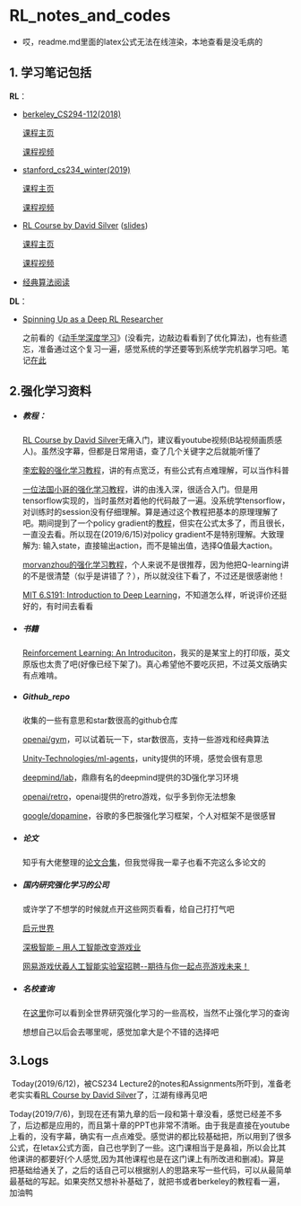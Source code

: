 # RL_notes_and_codes

* 哎，readme.md里面的latex公式无法在线渲染，本地查看是没毛病的

## 1. 学习笔记包括

**RL**：

* [berkeley_CS294-112(2018)](./berkeley_CS294-112)

  [课程主页](http://rail.eecs.berkeley.edu/deeprlcourse/)

  [课程视频](https://www.youtube.com/playlist?list=PLkFD6_40KJIxJMR-j5A1mkxK26gh_qg37)

* [stanford_cs234_winter(2019)](./stanford_cs234_winter)

  [课程主页](https://web.stanford.edu/class/cs234/schedule.html)

  [课程视频](https://www.youtube.com/watch?v=FgzM3zpZ55o&list=PLoROMvodv4rOSOPzutgyCTapiGlY2Nd8u)

* [RL Course by David Silver](./RL_by_David_Silver) ([slides](./RL_by_David_Silver/slides))

  [课程主页](<http://www0.cs.ucl.ac.uk/staff/D.Silver/web/Teaching.html>)

  [课程视频](https://www.youtube.com/watch?v=2pWv7GOvuf0&list=PLzuuYNsE1EZAXYR4FJ75jcJseBmo4KQ9-)

* [经典算法阅读](./algorithm_reading)

**DL**：

* [Spinning Up as a Deep RL Researcher](https://spinningup.openai.com/en/latest/spinningup/spinningup.html#the-right-background)

  之前看的《[动手学深度学习](<https://zh.gluon.ai/>)》(没看完，边敲边看看到了优化算法)，也有些遗忘，准备通过这个复习一遍，感觉系统的学还要等到系统学完机器学习吧。笔记[在此](./deep_learning/Spinning_Up_as_a_Deep_RL_Researcher.md)

## 2.强化学习资料

* ##### 教程：

  [RL Course by David Silver](<http://www0.cs.ucl.ac.uk/staff/D.Silver/web/Teaching.html>)无痛入门，建议看youtube视频(B站视频画质感人)。虽然没字幕，但都是日常用语，查了几个关键字之后就能听懂了

  [李宏毅的强化学习教程](https://www.youtube.com/playlist?list=PLJV_el3uVTsODxQFgzMzPLa16h6B8kWM_)，讲的有点宽泛，有些公式有点难理解，可以当作科普

  [一位法国小哥的强化学习教程](https://simoninithomas.github.io/Deep_reinforcement_learning_Course/)，讲的由浅入深，很适合入门。但是用tensorflow实现的，当时虽然对着他的代码敲了一遍。没系统学tensorflow，对训练时的session没有仔细理解。算是通过这个教程把基本的原理理解了吧。期间提到了一个policy gradient的[教程](https://lilianweng.github.io/lil-log/2018/04/08/policy-gradient-algorithms.html)，但实在公式太多了，而且很长，一直没去看。所以现在(2019/6/15)对policy gradient不是特别理解。大致理解为: 输入state，直接输出action，而不是输出值，选择Q值最大action。

  [morvanzhou的强化学习教程](https://morvanzhou.github.io/tutorials/machine-learning/reinforcement-learning/)，个人来说不是很推荐，因为他把Q-learning讲的不是很清楚（似乎是讲错了？），所以就没往下看了，不过还是很感谢他！

  [MIT 6.S191: Introduction to Deep Learning](https://www.youtube.com/playlist?list=PLtBw6njQRU-rwp5__7C0oIVt26ZgjG9NI)，不知道怎么样，听说评价还挺好的，有时间去看看

* ##### 书籍

  [Reinforcement Learning: An Introduciton](http://incompleteideas.net/book/bookdraft2018jan1.pdf)，我买的是某宝上的打印版，英文原版也太贵了吧(好像已经下架了)。真心希望他不要吃灰把，不过英文版确实有点难啃。

* ##### Github_repo

  收集的一些有意思和star数很高的github仓库

  [openai/gym](https://github.com/openai/gym)，可以试着玩一下，star数很高，支持一些游戏和经典算法

  [Unity-Technologies/ml-agents](https://github.com/Unity-Technologies/ml-agents)，unity提供的环境，感觉会很有意思

  [deepmind/lab](https://github.com/deepmind/lab)，鼎鼎有名的deepmind提供的3D强化学习环境

  [openai/retro](https://github.com/openai/retro/tree/develop)，openai提供的retro游戏，似乎多到你无法想象

  [google/dopamine](https://github.com/google/dopamine)，谷歌的多巴胺强化学习框架，个人对框架不是很感冒

* ##### 论文

  知乎有大佬整理的[论文合集](https://zhuanlan.zhihu.com/p/23600620)，但我觉得我一辈子也看不完这么多论文的

* ##### 国内研究强化学习的公司

  或许学了不想学的时候就点开这些网页看看，给自己打打气吧

  [启元世界](http://www.inspirai.com/index.html)

  [深极智能 – 用人工智能改变游戏业](http://www.levelup-ai.cn/)

  [网易游戏伏羲人工智能实验室招聘--期待与你一起点亮游戏未来！](https://fuxi.163.com/index.html)

* ##### 名校查询

  在[这里](http://csrankings.org/#/fromyear/2017/toyear/2019/index?ai&canada)你可以看到全世界研究强化学习的一些高校，当然不止强化学习的查询

  想想自己以后会去哪里呢，感觉加拿大是个不错的选择吧



## 3.Logs

​	Today(2019/6/12)，被CS234 Lecture2的notes和Assignments所吓到，准备老老实实看[RL Course by David Silver](https://www.youtube.com/watch?v=2pWv7GOvuf0&list=PLzuuYNsE1EZAXYR4FJ75jcJseBmo4KQ9-)了，江湖有缘再见吧

​	Today(2019/7/6)，到现在还有第九章的后一段和第十章没看，感觉已经差不多了，后边都是应用的，而且第十章的PPT也非常不清晰。由于我是直接在youtube上看的，没有字幕，确实有一点点难受。感觉讲的都比较基础把，所以用到了很多公式，在letax公式方面，自己也学到了一些。这门课相当于是鼻祖，所以会比其他课讲的都要好(个人感觉,因为其他课程也是在这门课上有所改进和删减)。算是把基础给通关了，之后的话自己可以根据别人的思路来写一些代码，可以从最简单最基础的写起。如果突然又想补补基础了，就把书或者berkeley的教程看一遍，加油鸭

